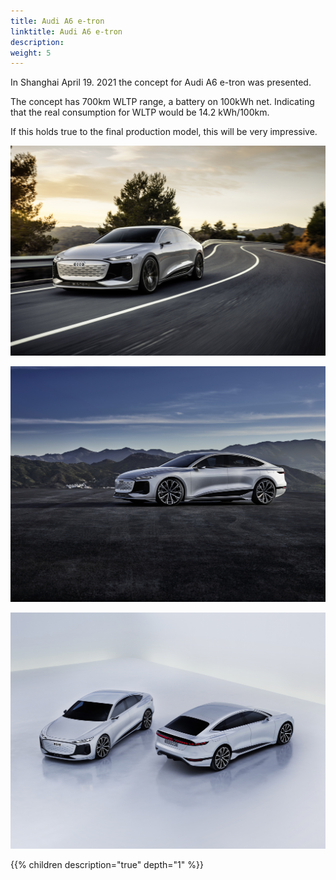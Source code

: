 ```yaml
---
title: Audi A6 e-tron
linktitle: Audi A6 e-tron
description: 
weight: 5
---
```


In Shanghai April 19. 2021 the concept for Audi A6 e-tron was presented.

The concept has 700km WLTP range, a battery on 100kWh net. Indicating that the real consumption for WLTP would be 14.2 kWh/100km.

If this holds true to the final production model, this will be very impressive. 

![A6 e-tron](a6-etron-1.jpg "A6 e-tron concept")

![A6 e-tron](a6-etron-2.jpg "A6 e-tron concept")

![A6 e-tron](a6-etron-3.jpg "A6 e-tron concept")

{{% children description="true" depth="1" %}}
